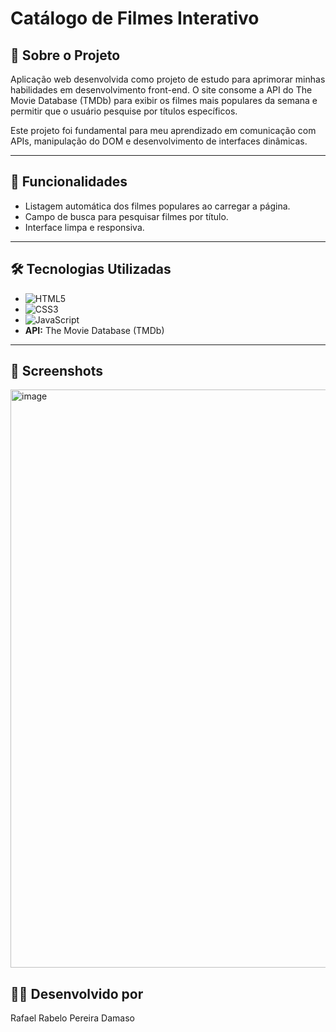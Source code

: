 # Catálogo de Filmes Interativo

## 📖 Sobre o Projeto

Aplicação web desenvolvida como projeto de estudo para aprimorar minhas habilidades em desenvolvimento front-end. O site consome a API do The Movie Database (TMDb) para exibir os filmes mais populares da semana e permitir que o usuário pesquise por títulos específicos.

Este projeto foi fundamental para meu aprendizado em comunicação com APIs, manipulação do DOM e desenvolvimento de interfaces dinâmicas.

---

## 🚀 Funcionalidades

- Listagem automática dos filmes populares ao carregar a página.
- Campo de busca para pesquisar filmes por título.
- Interface limpa e responsiva.

---

## 🛠️ Tecnologias Utilizadas

- ![HTML5](https://img.shields.io/badge/HTML5-E34F26?style=for-the-badge&logo=html5&logoColor=white)
- ![CSS3](https://img.shields.io/badge/CSS3-1572B6?style=for-the-badge&logo=css3&logoColor=white)
- ![JavaScript](https://img.shields.io/badge/JavaScript-F7DF1E?style=for-the-badge&logo=javascript&logoColor=black)
- **API:** The Movie Database (TMDb)

---

## 📸 Screenshots



<img width="1847" height="925" alt="image" src="https://github.com/user-attachments/assets/a3d58a92-b867-4271-87e9-8965fe4ec25d" />


## 👨‍💻 Desenvolvido por

Rafael Rabelo Pereira Damaso

